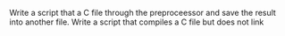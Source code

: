 Write a script that a C file through the preproceessor and save the result into another file.
Write a script that compiles a C file but does not link
